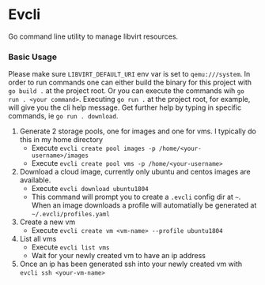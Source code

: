 # Evcli

Go command line utility to manage libvirt resources.

### Basic Usage

Please make sure `LIBVIRT_DEFAULT_URI` env var is set to `qemu:///system`. 
In order to run commands one can either build the binary for this project with `go build .` at the project root. Or you can execute the commands wih `go run . <your command>`. Executing `go run .` at the project root, for example, will give you the cli help message. Get further help by typing in specific commands, ie `go run . download`.
1. Generate 2 storage pools, one for images and one for vms. I typically do this in my home directory
    - Execute `evcli create pool images -p /home/<your-username>/images `
    - Execute `evcli create pool vms -p /home/<your-username>`
2. Download a cloud image, currently only ubuntu and centos images are available.
    - Execute `evcli download ubuntu1804`
    - This command will prompt you to create a `.evcli` config dir at `~`. When an image downloads a profile will automatially be generated at `~/.evcli/profiles.yaml`
3. Create a new vm
    - Execute `evcli create vm <vm-name> --profile ubuntu1804`
4. List all vms
    - Execute `evcli list vms`
    - Wait for your newly created vm to have an ip address
5. Once an ip has been generated ssh into your newly created vm with `evcli ssh <your-vm-name>`

